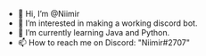 - 👋 Hi, I’m @Niimir
- 👀 I’m interested in making a working discord bot.
- 🌱 I’m currently learning Java and Python.
- 📫 How to reach me on Discord: "Niimir#2707"

<!---
Niimir/Niimir is a ✨ special ✨ repository because its `README.md` (this file) appears on your GitHub profile.
You can click the Preview link to take a look at your changes.
--->
